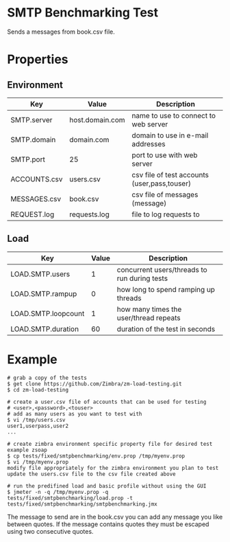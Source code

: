 # SMTP Benchmarking Test

Sends a messages from book.csv file.

# Properties

## Environment

|Key         |Value          |Description                                 |
|------------|---------------|--------------------------------------------|
|SMTP.server |host.domain.com|name to use to connect to web server        |
|SMTP.domain |domain.com     |domain to use in e-mail addresses           |
|SMTP.port   |25             |port to use with web server                 |
|ACCOUNTS.csv|users.csv      |csv file of test accounts (user,pass,touser)|
|MESSAGES.csv|book.csv       |csv file of messages (message)              |
|REQUEST.log |requests.log   |file to log requests to                     |

## Load

|Key                   |Value|Description                                 |
|----------------------|-----|--------------------------------------------|
|LOAD.SMTP.users       |1    |concurrent users/threads to run during tests|
|LOAD.SMTP.rampup      |0    |how long to spend ramping up threads        |
|LOAD.SMTP.loopcount   |1    |how many times the user/thread repeats      |
|LOAD.SMTP.duration    |60   |duration of the test in seconds             |

# Example

```
# grab a copy of the tests
$ get clone https://github.com/Zimbra/zm-load-testing.git 
$ cd zm-load-testing

# create a user.csv file of accounts that can be used for testing
# <user>,<password>,<touser>
# add as many users as you want to test with
$ vi /tmp/users.csv
user1,userpass,user2
...

# create zimbra environment specific property file for desired test example zsoap
$ cp tests/fixed/smtpbenchmarking/env.prop /tmp/myenv.prop
$ vi /tmp/myenv.prop
modify file appropriately for the zimbra environment you plan to test
update the users.csv file to the csv file created above

# run the predifined load and basic profile without using the GUI
$ jmeter -n -q /tmp/myenv.prop -q tests/fixed/smtpbenchmarking/load.prop -t tests/fixed/smtpbenchmarking/smtpbenchmarking.jmx
```

The message to send are in the book.csv you can add any message you like between quotes. If the message contains quotes they must be escaped using two consecutive quotes.
